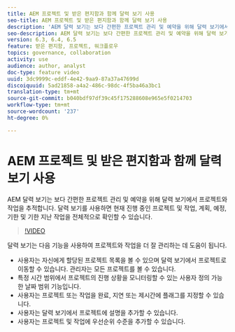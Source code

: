 ```yaml
---
title: AEM 프로젝트 및 받은 편지함과 함께 달력 보기 사용
seo-title: AEM 프로젝트 및 받은 편지함과 함께 달력 보기 사용
description: 'AEM 달력 보기는 보다 간편한 프로젝트 관리 및 예약을 위해 달력 보기에서 프로젝트와 작업을 추적합니다. 달력 보기를 사용하면 현재 진행 중인 프로젝트 및 작업, 계획, 예정, 기한 및 기한 지난 작업을 전체적으로 확인할 수 있습니다. '
seo-description: AEM 달력 보기는 보다 간편한 프로젝트 관리 및 예약을 위해 달력 보기에서 프로젝트와 작업을 추적합니다. 달력 보기를 사용하면 현재 진행 중인 프로젝트 및 작업, 계획, 예정, 기한 및 기한 지난 작업을 전체적으로 확인할 수 있습니다.
version: 6.3, 6.4, 6.5
feature: 받은 편지함, 프로젝트, 워크플로우
topics: governance, collaboration
activity: use
audience: author, analyst
doc-type: feature video
uuid: 3dc9999c-eddf-4e42-9aa9-87a37a47699d
discoiquuid: 5ad21858-a4a2-486c-98dc-4f5ba46a3bc1
translation-type: tm+mt
source-git-commit: b040bdf97df39c45f175288608e965e5f0214703
workflow-type: tm+mt
source-wordcount: '237'
ht-degree: 0%

---
```



# AEM 프로젝트 및 받은 편지함과 함께 달력 보기 사용

AEM 달력 보기는 보다 간편한 프로젝트 관리 및 예약을 위해 달력 보기에서 프로젝트와 작업을 추적합니다. 달력 보기를 사용하면 현재 진행 중인 프로젝트 및 작업, 계획, 예정, 기한 및 기한 지난 작업을 전체적으로 확인할 수 있습니다.

>[!VIDEO](https://video.tv.adobe.com/v/16804/?quality=12&learn=on)

달력 보기는 다음 기능을 사용하여 프로젝트와 작업을 더 잘 관리하는 데 도움이 됩니다.

* 사용자는 자신에게 할당된 프로젝트 목록을 볼 수 있으며 달력 보기에서 프로젝트로 이동할 수 있습니다. 관리자는 모든 프로젝트를 볼 수 있습니다.
* 특정 시간 범위에서 프로젝트의 진행 상황을 모니터링할 수 있는 사용자 정의 가능한 날짜 범위 기능입니다.
* 사용자는 프로젝트 또는 작업을 완료, 지연 또는 제시간에 플래그를 지정할 수 있습니다.
* 사용자는 달력 보기에서 프로젝트에 설명을 추가할 수 있습니다.
* 사용자는 프로젝트 및 작업에 우선순위 수준을 추가할 수 있습니다.
